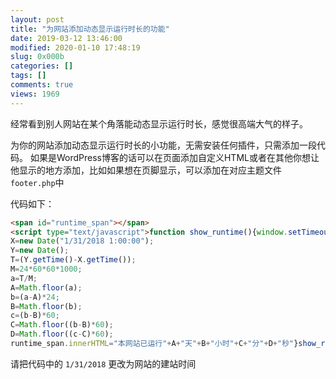 ```yaml
---
layout: post
title: "为网站添加动态显示运行时长的功能"
date: 2019-03-12 13:46:00
modified: 2020-01-10 17:48:19
slug: 0x000b
categories: []
tags: []
comments: true
views: 1969
---
```

经常看到别人网站在某个角落能动态显示运行时长，感觉很高端大气的样子。

为你的网站添加动态显示运行时长的小功能，无需安装任何插件，只需添加一段代码。<!--more-->
如果是WordPress博客的话可以在页面添加自定义HTML或者在其他你想让他显示的地方添加，比如如果想在页脚显示，可以添加在对应主题文件`footer.php`中

代码如下：
```html
<span id="runtime_span"></span> 
<script type="text/javascript">function show_runtime(){window.setTimeout("show_runtime()",1000);
X=new Date("1/31/2018 1:00:00");
Y=new Date();
T=(Y.getTime()-X.getTime());
M=24*60*60*1000;
a=T/M;
A=Math.floor(a);
b=(a-A)*24;
B=Math.floor(b);
c=(b-B)*60;
C=Math.floor((b-B)*60);
D=Math.floor((c-C)*60);
runtime_span.innerHTML="本网站已运行"+A+"天"+B+"小时"+C+"分"+D+"秒"}show_runtime();</script>
```
请把代码中的 `1/31/2018` 更改为网站的建站时间